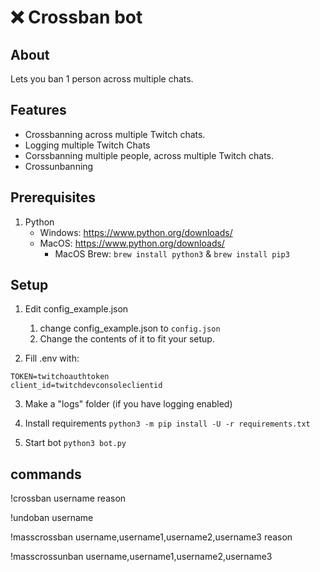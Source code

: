# ❌ Crossban bot

## About
Lets you ban 1 person across multiple chats.

## Features
* Crossbanning across multiple Twitch chats.
* Logging multiple Twitch Chats
* Corssbanning multiple people, across multiple Twitch chats.
* Crossunbanning

## Prerequisites
1. Python
    - Windows: https://www.python.org/downloads/
    - MacOS: https://www.python.org/downloads/
        - MacOS Brew: `brew install python3` & `brew install pip3`

## Setup

1. Edit config_example.json

    1. change config_example.json to `config.json`
    2. Change the contents of it to fit your setup.

2. Fill .env with:
```env
TOKEN=twitchoauthtoken
client_id=twitchdevconsoleclientid
```

3. Make a "logs" folder (if you have logging enabled)

4. Install requirements `python3 -m pip install -U -r requirements.txt`

5. Start bot `python3 bot.py`

## commands
!crossban username reason

!undoban username

!masscrossban username,username1,username2,username3 reason

!masscrossunban username,username1,username2,username3
